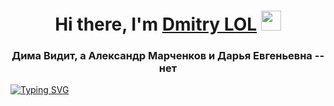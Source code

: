 <h1 align="center">Hi there, I'm <a href="https://daniilshat.ru/" target="_blank">Dmitry LOL</a> 
<img src="https://github.com/blackcater/blackcater/raw/main/images/Hi.gif" height="32"/></h1>
<h3 align="center">Дима Видит, а Александр Марченков и Дарья Евгеньевна -- нет</h3>

[![Typing SVG](https://readme-typing-svg.herokuapp.com?color=%2336BCF7&lines=HAHAHA+LOL+HAHAHAHA+LMAO+HAHAHAHAHA+LOL+HAHAHAHAHAHAHA+LMAO+HAHAHAHAHA+LOOOOOOOL)](https://git.io/typing-svg)
